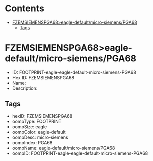 



Contents
========

* [FZEMSIEMENSPGA68>eagle-default/micro-siemens/PGA68](#fzemsiemenspga68eagle-defaultmicro-siemenspga68)
	* [Tags](#tags)

# FZEMSIEMENSPGA68>eagle-default/micro-siemens/PGA68

- ID: FOOTPRINT-eagle-eagle-default-micro-siemens-PGA68
- Hex ID: FZEMSIEMENSPGA68
- Name: 
- Description: 

## Tags

- hexID: FZEMSIEMENSPGA68
- oompType: FOOTPRINT
- oompSize: eagle
- oompColor: eagle-default
- oompDesc: micro-siemens
- oompIndex: PGA68
- oompName: eagle-default/micro-siemens/PGA68
- oompID: FOOTPRINT-eagle-eagle-default-micro-siemens-PGA68
